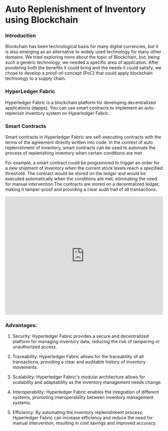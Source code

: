 # Auto Replenishment of Inventory using Blockchain
 
### Introduction

Blockchain has been technological basis for many digital currencies, but it is also emerging as an alternative to widely used technology for many other domains. We tried exploring more about the topic of Blockchain, but, being such a generic technology, we needed a specific area of application. After pondering both the benefits it could bring and the needs it could satisfy, we chose to develop a proof-of-concept (PoC) that could apply blockchain technology to a supply chain.

### HyperLedger Fabric

Hyperledger Fabric is a blockchain platform for developing decentralized applications (dapps). You can use smart contracts to implement an auto-replenish inventory system on Hyperledger Fabric.

### Smart Contracts

Smart contracts in Hyperledger Fabric are self-executing contracts with the terms of the agreement directly written into code. In the context of auto replenishment of inventory, smart contracts can be used to automate the process of replenishing inventory when certain conditions are met.

For example, a smart contract could be programmed to trigger an order for a new shipment of inventory when the current stock levels reach a specified threshold. The contract would be stored on the ledger and would be executed automatically when the conditions are met, eliminating the need for manual intervention.The contracts are stored on a decentralized ledger, making it tamper-proof and providing a clear audit trail of all transactions.
<div style="padding:75% 0 0 0;position:relative;"><iframe src="https://player.vimeo.com/video/794952892?h=e14cc47a4f&amp;badge=0&amp;autopause=0&amp;player_id=0&amp;app_id=58479" frameborder="0" allow="autoplay; fullscreen; picture-in-picture" allowfullscreen style="position:absolute;top:0;left:0;width:100%;height:100%;" title="Presentation.mp4"></iframe></div><script src="https://player.vimeo.com/api/player.js"></script>

### Advantages: 

1. Security: Hyperledger Fabric provides a secure and decentralized platform for managing inventory data, reducing the risk of tampering or unauthorized access.

2. Traceability: Hyperledger Fabric allows for the traceability of all transactions, providing a clear and auditable history of inventory movements.

3. Scalability: Hyperledger Fabric's modular architecture allows for scalability and adaptability as the inventory management needs change.
 
4. Interoperability: Hyperledger Fabric enables the integration of different systems, promoting interoperability between inventory management systems.

5. Efficiency: By automating the inventory replenishment process, Hyperledger Fabric can increase efficiency and reduce the need for manual intervention, resulting in cost savings and improved accuracy.




